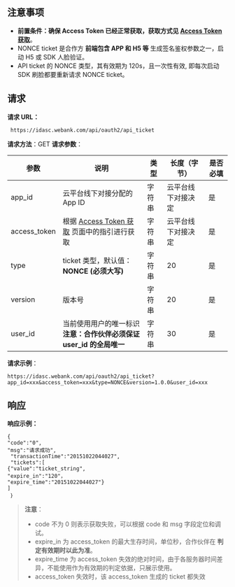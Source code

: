 ## 注意事项
- **前置条件：确保 Access Token 已经正常获取，获取方式见 [Access Token 获取](http://tcecqpoc.fsphere.cn/document/product/655/13813)**。
- NONCE ticket 是合作方 **前端包含 APP 和 H5 等** 生成签名鉴权参数之一，启动 H5 或 SDK 人脸验证。
- API ticket 的 NONCE 类型，其有效期为 120s，且一次性有效, 即每次启动 SDK 刷脸都要重新请求 NONCE ticket。

## 请求
**请求 URL：**
```
 https://idasc.webank.com/api/oauth2/api_ticket
```
**请求方法**：GET
**请求参数**：

| 参数           | 说明                                       | 类型   | 长度（字节）    | 是否必填 |
| ------------ | ---------------------------------------- | ---- | --------- | ---- |
| app_id       | 云平台线下对接分配的 App ID                        | 字符串  | 云平台线下对接决定 | 是    |
| access_token | 根据 [Access Token 获取](http://tcecqpoc.fsphere.cn/document/product/655/13813) 页面中的指引进行获取 | 字符串  | 云平台线下对接决定 | 是    |
| type         | ticket 类型，默认值：**NONCE (必须大写)**           | 字符串  | 20        | 是    |
| version      | 版本号                                      | 字符串  | 20        | 是    |
| user_id      | 当前使用用户的唯一标识<br>**注意：合作伙伴必须保证 user_id 的全局唯一** | 字符串  | 30        | 是    |

**请求示例**：

```
https://idasc.webank.com/api/oauth2/api_ticket?app_id=xxx&access_token=xxx&type=NONCE&version=1.0.0&user_id=xxx
```

## 响应
**响应示例：**
```
{
"code":"0",
"msg":"请求成功",
 "transactionTime":"20151022044027", 
 "tickets":[
{"value":"ticket_string",
"expire_in":"120"，
"expire_time":"20151022044027"}
]
 ｝
```

>**注意**：
> - code 不为 0 则表示获取失败，可以根据 code 和 msg 字段定位和调试。
> - expire_in 为 access_token 的最大生存时间，单位秒，合作伙伴在 **判定有效期时以此为准**。
> - expire_time 为 access_token 失效的绝对时间，由于各服务器时间差异，不能使用作为有效期的判定依据，只展示使用。
> - access_token 失效时，该 access_token 生成的 ticket 都失效
